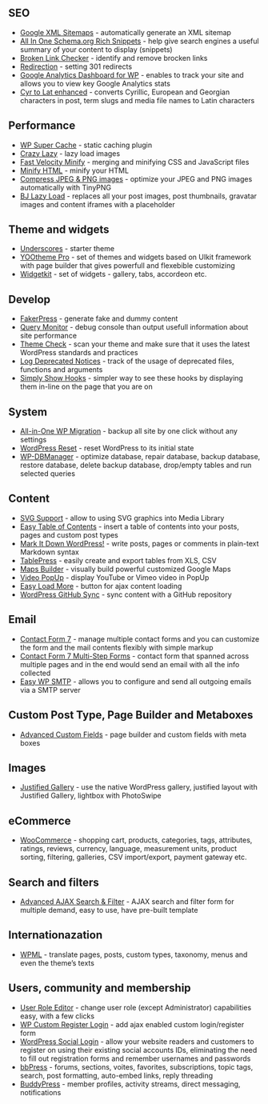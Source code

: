 ## SEO

* [Google XML Sitemaps](https://wordpress.org/plugins/google-sitemap-generator/) - automatically generate an XML sitemap
* [All In One Schema.org Rich Snippets](https://wordpress.org/plugins/all-in-one-schemaorg-rich-snippets/) - help give search engines a useful summary of your content to display (snippets)
* [Broken Link Checker](https://wordpress.org/plugins/broken-link-checker/) - identify and remove brocken links
* [Redirection](https://wordpress.org/plugins/redirection/) - setting 301 redirects
* [Google Analytics Dashboard for WP](https://wordpress.org/plugins/google-analytics-dashboard-for-wp/) - enables to track your site and allows you to view key Google Analytics stats
* [Cyr to Lat enhanced](https://wordpress.org/plugins/cyr3lat/) - converts Cyrillic, European and Georgian characters in post, term slugs and media file names to Latin characters

## Performance

* [WP Super Cache](https://wordpress.org/plugins/wp-super-cache/) - static caching plugin
* [Crazy Lazy](https://wordpress.org/plugins/crazy-lazy/) - lazy load images
* [Fast Velocity Minify](https://wordpress.org/plugins/fast-velocity-minify/) - merging and minifying CSS and JavaScript files
* [Minify HTML](https://wordpress.org/plugins/minify-html-markup/) - minify your HTML
* [Compress JPEG & PNG images](https://wordpress.org/plugins/tiny-compress-images/) -  optimize your JPEG and PNG images automatically with TinyPNG
* [BJ Lazy Load](https://wordpress.org/plugins/bj-lazy-load/) - replaces all your post images, post thumbnails, gravatar images and content iframes with a placeholder

## Theme and widgets

* [Underscores](https://underscores.me/) - starter theme
* [YOOtheme Pro](http://yootheme.com/pro/) - set of themes and widgets based on UIkit framework with page builder that gives powerfull and flexebible customizing
* [Widgetkit](http://yootheme.com/widgetkit) - set of widgets - gallery, tabs, accordeon etc.

## Develop

* [FakerPress](https://wordpress.org/plugins/fakerpress/) - generate fake and dummy content
* [Query Monitor](https://wordpress.org/plugins/query-monitor/) - debug console than output usefull information about site performance
* [Theme Check](https://wordpress.org/plugins/theme-check/) - scan your theme and make sure that it uses the latest WordPress standards and practices
* [Log Deprecated Notices](https://wordpress.org/plugins/log-deprecated-notices/) - track of the usage of deprecated files, functions and arguments
* [Simply Show Hooks](https://wordpress.org/plugins/simply-show-hooks/) - simpler way to see these hooks by displaying them in-line on the page that you are on

## System

* [All-in-One WP Migration](https://wordpress.org/plugins/all-in-one-wp-migration/) - backup all site by one click without any settings
* [WordPress Reset](https://wordpress.org/plugins/wordpress-reset/) - reset WordPress to its initial state
* [WP-DBManager](https://wordpress.org/plugins/wp-dbmanager/) - optimize database, repair database, backup database, restore database, delete backup database, drop/empty tables and run selected queries

## Content

* [SVG Support](https://wordpress.org/plugins/svg-support/) - allow to using SVG graphics into Media Library
* [Easy Table of Contents](https://wordpress.org/plugins/easy-table-of-contents/) -  insert a table of contents into your posts, pages and custom post types
* [Mark It Down WordPress!](https://wordpress.org/plugins/mark-it-down-wp/) - write posts, pages or comments in plain-text Markdown syntax
* [TablePress](https://wordpress.org/plugins/tablepress/) - easily create and export tables from XLS, CSV
* [Maps Builder](https://wordpress.org/plugins/google-maps-builder/) - visually build powerful customized Google Maps 
* [Video PopUp](https://wordpress.org/plugins/video-popup/) - display YouTube or Vimeo video in PopUp
* [Easy Load More](https://wordpress.org/plugins/easy-load-more/) - button for ajax content loading
* [WordPress GitHub Sync](https://wordpress.org/plugins/wp-github-sync/) - sync content with a GitHub repository

## Email

* [Contact Form 7](https://wordpress.org/plugins/contact-form-7/) - manage multiple contact forms and you can customize the form and the mail contents flexibly with simple markup
* [Contact Form 7 Multi-Step Forms](https://wordpress.org/plugins/contact-form-7-multi-step-module/) - contact form that spanned across multiple pages and in the end would send an email with all the info collected
* [Easy WP SMTP](https://wordpress.org/plugins/easy-wp-smtp/) - allows you to configure and send all outgoing emails via a SMTP server

## Custom Post Type, Page Builder and Metaboxes

* [Advanced Custom Fields](https://wordpress.org/plugins/advanced-custom-fields/) - page builder and custom fields with meta boxes

## Images

* [Justified Gallery](https://wordpress.org/plugins/justified-gallery/) - use the native WordPress gallery, justified layout with Justified Gallery, lightbox with PhotoSwipe

## eCommerce

* [WooCommerce](https://wordpress.org/plugins/woocommerce/) - shopping cart, products, categories, tags, attributes, ratings, reviews, currency, language, measurement units, product sorting, filtering, galleries, CSV import/export, payment gateway etc.

## Search and filters

* [Advanced AJAX Search & Filter](https://wordpress.org/plugins/advanced-search-form-builder/) - AJAX search and filter form for multiple demand, easy to use, have pre-built template

## Internationazation

* [WPML](https://wpml.org/) - translate pages, posts, custom types, taxonomy, menus and even the theme’s texts

## Users, community and membership

* [User Role Editor](https://wordpress.org/plugins/user-role-editor/) - change user role (except Administrator) capabilities easy, with a few clicks
* [WP Custom Register Login](https://wordpress.org/plugins/wp-custom-register-login/) - add ajax enabled custom login/register form
* [WordPress Social Login](https://wordpress.org/plugins/wordpress-social-login/) - allow your website readers and customers to register on using their existing social accounts IDs, eliminating the need to fill out registration forms and remember usernames and passwords
* [bbPress](https://wordpress.org/plugins/bbpress/) - forums, sections, voites, favorites, subscriptions, topic tags, search, post formatting, auto-embed links, reply threading
* [BuddyPress](https://wordpress.org/plugins/buddypress/) - member profiles, activity streams, direct messaging, notifications
